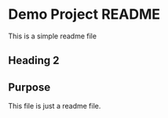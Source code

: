 # Demo Project README

This is a simple readme file

## Heading 2

## Purpose

This file is just a readme file.
